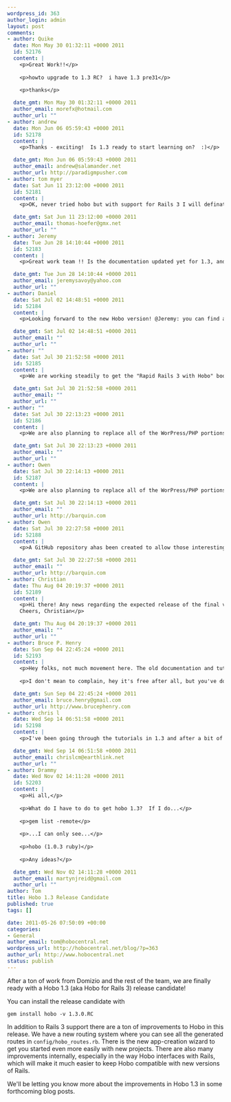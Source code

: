 ```yaml
--- 
wordpress_id: 363
author_login: admin
layout: post
comments: 
- author: Quike
  date: Mon May 30 01:32:11 +0000 2011
  id: 52176
  content: |
    <p>Great Work!!</p>
    
    <p>howto upgrade to 1.3 RC?  i have 1.3 pre31</p>
    
    <p>thanks</p>

  date_gmt: Mon May 30 01:32:11 +0000 2011
  author_email: morefx@hotmail.com
  author_url: ""
- author: andrew
  date: Mon Jun 06 05:59:43 +0000 2011
  id: 52178
  content: |
    <p>Thanks - exciting!  Is 1.3 ready to start learning on?  :)</p>

  date_gmt: Mon Jun 06 05:59:43 +0000 2011
  author_email: andrew@salamander.net
  author_url: http://paradigmpusher.com
- author: tom myer
  date: Sat Jun 11 23:12:00 +0000 2011
  id: 52181
  content: |
    <p>OK, never tried hobo but with support for Rails 3 I will definately test it. Keep up the great work!!</p>

  date_gmt: Sat Jun 11 23:12:00 +0000 2011
  author_email: thomas-hoefer@gmx.net
  author_url: ""
- author: Jeremy
  date: Tue Jun 28 14:10:44 +0000 2011
  id: 52183
  content: |
    <p>Great work team !! Is the documentation updated yet for 1.3, and where can I find it ?</p>

  date_gmt: Tue Jun 28 14:10:44 +0000 2011
  author_email: jeremysavoy@yahoo.com
  author_url: ""
- author: Daniel
  date: Sat Jul 02 14:48:51 +0000 2011
  id: 52184
  content: |
    <p>Looking forward to the new Hobo version! @Jeremy: you can find a beta version of the 1.3 documentation here: https://barquin.lighthouseapp.com/projects/63775-rapid-rails-3-with-hobo/overview</p>

  date_gmt: Sat Jul 02 14:48:51 +0000 2011
  author_email: ""
  author_url: ""
- author: ""
  date: Sat Jul 30 21:52:58 +0000 2011
  id: 52185
  content: |
    <p>We are working steadily to get the "Rapid Rails 3 with Hobo" book out soon , having converted from MS Word to LyX></p>

  date_gmt: Sat Jul 30 21:52:58 +0000 2011
  author_email: ""
  author_url: ""
- author: ""
  date: Sat Jul 30 22:13:23 +0000 2011
  id: 52186
  content: |
    <p>We are also planning to replace all of the WorPress/PHP portions of the site with Hobo very soon.</p>

  date_gmt: Sat Jul 30 22:13:23 +0000 2011
  author_email: ""
  author_url: ""
- author: Owen
  date: Sat Jul 30 22:14:13 +0000 2011
  id: 52187
  content: |
    <p>We are also planning to replace all of the WorPress/PHP portions of the site with Hobo very soon.</p>

  date_gmt: Sat Jul 30 22:14:13 +0000 2011
  author_email: ""
  author_url: http://barquin.com
- author: Owen
  date: Sat Jul 30 22:27:58 +0000 2011
  id: 52188
  content: |
    <p>A GitHub repository ahas been created to allow those interesting to contribute to the future evolution of the boo,</p>

  date_gmt: Sat Jul 30 22:27:58 +0000 2011
  author_email: ""
  author_url: http://barquin.com
- author: Christian
  date: Thu Aug 04 20:19:37 +0000 2011
  id: 52189
  content: |
    <p>Hi there! Any news regarding the expected release of the final version of Hobo 1.3 and the documentation? Thanks for your hard work. I like the concept of Hobo very much...
    Cheers, Christian</p>

  date_gmt: Thu Aug 04 20:19:37 +0000 2011
  author_email: ""
  author_url: ""
- author: Bruce P. Henry
  date: Sun Sep 04 22:45:24 +0000 2011
  id: 52193
  content: |
    <p>Hey folks, not much movement here. The old documentation and tutorials are actually making it really hard to work through a simple example.  I've got that there are big changes in the 1.3 version and I'm struggling to figure out whether or not to move forward on my project using Hobo, or abandon Hobo on account of the lagging docs.</p>
    
    <p>I don't mean to complain, hey it's free after all, but you've done such an awesome job from what I've seen that I'd hate to see this fall by the wayside for lack of documentation &amp; tutorials.</p>

  date_gmt: Sun Sep 04 22:45:24 +0000 2011
  author_email: bruce.henry@gmail.com
  author_url: http://www.brucephenry.com
- author: chris l
  date: Wed Sep 14 06:51:58 +0000 2011
  id: 52198
  content: |
    <p>I've been going through the tutorials in 1.3 and after a bit of struggle getting started, seem to be doing ok with 1.3.0.RC2 and uninstalling 1.3.0.pre26.  I did the first tutorial in a kind of convoluted way by creating the project, altering the gemfile to update to the latest branch, and then updating hobo from within there (having started with pre26).  Second tutorial seems to be working fine (with minor differences in views) using RC2.</p>

  date_gmt: Wed Sep 14 06:51:58 +0000 2011
  author_email: chrislcm@earthlink.net
  author_url: ""
- author: Drammy
  date: Wed Nov 02 14:11:28 +0000 2011
  id: 52203
  content: |
    <p>Hi all,</p>
    
    <p>What do I have to do to get hobo 1.3?  If I do...</p>
    
    <p>gem list -remote</p>
    
    <p>...I can only see...</p>
    
    <p>hobo (1.0.3 ruby)</p>
    
    <p>Any ideas?</p>

  date_gmt: Wed Nov 02 14:11:28 +0000 2011
  author_email: martynjreid@gmail.com
  author_url: ""
author: Tom
title: Hobo 1.3 Release Candidate
published: true
tags: []

date: 2011-05-26 07:50:09 +00:00
categories: 
- General
author_email: tom@hobocentral.net
wordpress_url: http://hobocentral.net/blog/?p=363
author_url: http://www.hobocentral.net
status: publish
---
```

After a ton of work from Domizio and the rest of the team, we are finally ready with a Hobo 1.3 (aka Hobo for Rails 3) release candidate!

You can install the release candidate with

    gem install hobo -v 1.3.0.RC

In addition to Rails 3 support there are a ton of improvements to Hobo in this release. We have a new routing system where you can see all the generated routes in `config/hobo_routes.rb`. There is the new app-creation wizard to get you started even more easily with new projects. There are also many improvements internally, especially in the way Hobo interfaces with Rails, which will make it much easier to keep Hobo compatible with new versions of Rails.

We'll be letting you know more about the improvements in Hobo 1.3 in some forthcoming blog posts.
